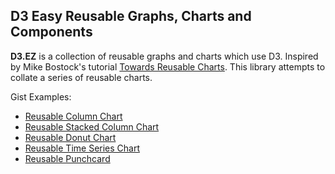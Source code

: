 ## D3 Easy Reusable Graphs, Charts and Components
**D3.EZ** is a collection of reusable graphs and charts which use D3. Inspired by Mike Bostock's tutorial [Towards Reusable Charts](http://bost.ocks.org/mike/chart/). This library attempts to collate a series of reusable charts.

Gist Examples:
* [Reusable Column Chart](http://bl.ocks.org/jamesleesaunders/8ba1fb5657d6bc7286be)
* [Reusable Stacked Column Chart](http://bl.ocks.org/jamesleesaunders/ac5b6134ad7144e8327d)
* [Reusable Donut Chart](http://bl.ocks.org/jamesleesaunders/8a1b06f3a93f748bb902)
* [Reusable Time Series Chart](http://bl.ocks.org/jamesleesaunders/0f25b04b9b9080b67714)
* [Reusable Punchcard](http://bl.ocks.org/jamesleesaunders/0215cd9bc81e32fb0c9f)
